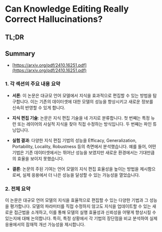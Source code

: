 # Can Knowledge Editing Really Correct Hallucinations?
## TL;DR
## Summary
- [https://arxiv.org/pdf/2410.16251.pdf](https://arxiv.org/pdf/2410.16251.pdf)

### 1. 각 섹션의 주요 내용 요약

- **서론**: 이 논문은 대규모 언어 모델에서 지식을 효과적으로 편집할 수 있는 방법을 탐구합니다. 이는 기존의 데이터셋에 대한 모델의 성능을 향상시키고 새로운 정보를 신속히 반영할 수 있게 합니다.

- **지식 편집 기술**: 논문은 지식 편집 기술을 네 가지로 분류합니다. 첫 번째는 특정 뉴런 또는 레이어의 사실적 지식을 찾아 직접 수정하는 방식입니다. 두 번째는 파인 튜닝입니다.

- **실험 결과**: 다양한 지식 편집 기법의 성능을 Efficacy, Generalization, Portability, Locality, Robustness 등의 측면에서 분석했습니다. 예를 들어, 어떤 기법은 기존 데이터셋에서는 뛰어난 성능을 보였지만 새로운 환경에서는 기대만큼의 효율을 보이지 못했습니다.

- **결론**: 논문의 주된 기여는 언어 모델의 지식 편집 효율성을 높이는 방법을 제시함으로써, 실제 응용에서 더 나은 성능을 달성할 수 있는 가능성을 열었습니다.

### 2. 전체 요약

이 논문은 대규모 언어 모델의 지식을 효율적으로 편집할 수 있는 다양한 기법과 그 성능을 평가합니다. 모델의 파라미터를 직접 수정하지 않고도 지식을 업데이트할 수 있는 새로운 접근법을 소개하고, 이를 통해 모델의 실행 효율성과 신뢰성을 어떻게 향상시킬 수 있는지에 대해 논의합니다. 특히, 특정 상황에서 각 기법의 장단점을 비교 분석하여 실제 응용에서의 잠재적 개선 가능성을 제시합니다.